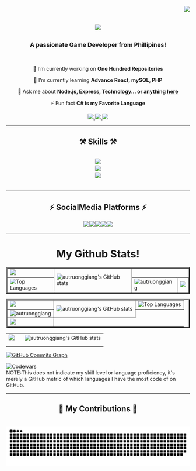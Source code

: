 <img align="right" src="https://visitor-badge.laobi.icu/badge?page_id=izanamiiDevv.izanamiiDevv"/>

<h1 align="center">
    <img src="https://readme-typing-svg.herokuapp.com/?font=Righteous&size=35&center=true&vCenter=true&width=500&height=70&duration=4000&lines=Hi+There!;+I'm+Izanami!;+Im+From+Phillipines;"/>
</h1>

<h3 align="center">A passionate Game Developer from Phillipines!</h3>

<br/>

<div align="center">
 
 🔭 I’m currently working on **One Hundred Repositories**
 
 🌱 I’m currently learning **Advance React, mySQL, PHP**

💬 Ask me about **Node.js, Express, Technology... or anything [here](https://github.com/IzanamiiDevv)**

⚡ Fun fact **C# is my Favorite Language**

 </div>
 
<div align="center"> 
  <a href="mailto:rafaeloli596@gmail.com">
    <img src="https://img.shields.io/badge/Gmail-333333?style=for-the-badge&logo=gmail&logoColor=red" />
  </a>
  <a href="https://linkedin.com/in/pedro-sales-muniz" target="_blank">
    <img src="https://img.shields.io/badge/LinkedIn-0077B5?style=for-the-badge&logo=linkedin&logoColor=white" target="_blank" />
  </a>
  <a href="https://izanamiidevv.vercel.app/" target="_blank">
     <img src="https://img.shields.io/badge/Portfolio-FF5722?style=for-the-badge&logo=todoist&logoColor=white" target="_blank" /> <!-- sqlite, safari, google-chrome are other good icon options -->
  </a>
</div>

 <hr/>
 
<h2 align="center">⚒️ Skills ⚒️</h2>
<br/>
<div align="center">
    <img src="https://skillicons.dev/icons?i=html,css,javascript,typescript,cs,python,php,haskell" /><br>
    <img src="https://skillicons.dev/icons?i=nodejs,express,react,vite,dotnet,mysql,docker" /><br>
    <img src="https://skillicons.dev/icons?i=github,git,vscode,stackoverflow,unity,discord" />
</div>

<br/>
<hr/>
<h2 align="center">⚡ SocialMedia Platforms ⚡</h2>

<div align="center">
    <img src="https://img.shields.io/badge/Facebook-1877F2?style=for-the-badge&logo=facebook&logoColor=white" target="_blank" /><img src="https://img.shields.io/badge/Instagram-E4405F?style=for-the-badge&logo=instagram&logoColor=white" target="_blank" /><img src="https://img.shields.io/badge/Codepen-000000?style=for-the-badge&logo=codepen&logoColor=white" target="_blank" /><img src="https://img.shields.io/badge/Codewars-B1361E?style=for-the-badge&logo=Codewars&logoColor=white" target="_blank" /><img src="https://img.shields.io/badge/GitHub-100000?style=for-the-badge&logo=github&logoColor=white" target="_blank" />
</div>

<hr/>

 
 <h1 align="center">My Github Stats!</h1>
 <table border="3"> 
     <tr> 
         <td> 
             <img src="https://github-readme-streak-stats.herokuapp.com/?user=izanamiiDevv&stroke=ffffff&background=1c1917&ring=0891b2&fire=0891b2&currStreakNum=ffffff&currStreakLabel=0891b2&sideNums=ffffff&sideLabels=ffffff&dates=ffffff&hide_border=true" />
         </td> 
         <td rowspan="2"> 
             <img src="https://github-readme-stats.vercel.app/api?username=izanamiiDevv&show_icons=true&hide=&count_private=true&title_color=0891b2&text_color=ffffff&icon_color=0891b2&bg_color=1c1917&hide_border=true&show_icons=true" alt="autruonggiang's GitHub stats" /> 
         </td>  
     </tr> 
     <tr> 
         <td>             
             <img src="https://github-readme-stats.vercel.app/api/top-langs/?username=izanamiiDevv&langs_count=10&title_color=0891b2&text_color=ffffff&icon_color=0891b2&bg_color=1c1917&hide_border=true&locale=en&custom_title=Top%20%Languages" alt="Top Languages" /> 
         </td> 
         <td> 
             <img src="https://github-profile-trophy.vercel.app/?username=izanamiiDevv&theme=onestar&row=3&column=4" alt="autruonggiang" /> 
         </td>
         <td>

<img src="https://github.r2v.ch/codewars?user=izanamiii&name=true&top_languages=true&stroke=%23b362ff&theme=purple_dark">
         </td>
     </tr> 
 </table> 


<table border="3">
    <tr>
        <td rowspan="2">
            <img src="https://github-readme-streak-stats.herokuapp.com/?user=izanamiiDevv&stroke=ffffff&background=1c1917&ring=0891b2&fire=0891b2&currStreakNum=ffffff&currStreakLabel=0891b2&sideNums=ffffff&sideLabels=ffffff&dates=ffffff&hide_border=true" />
        </td>
        <td rowspan="3">
            <img src="https://github-readme-stats.vercel.app/api?username=izanamiiDevv&show_icons=true&hide=&count_private=true&title_color=0891b2&text_color=ffffff&icon_color=0891b2&bg_color=1c1917&hide_border=true&show_icons=true" alt="autruonggiang's GitHub stats" />
        </td>
    </tr>
    <tr>
        <td>
            <img src="https://github-readme-stats.vercel.app/api/top-langs/?username=izanamiiDevv&langs_count=10&title_color=0891b2&text_color=ffffff&icon_color=0891b2&bg_color=1c1917&hide_border=true&locale=en&custom_title=Top%20%Languages" alt="Top Languages" />
        </td>
    </tr>
    <tr>
        <td>
            <img src="https://github-profile-trophy.vercel.app/?username=izanamiiDevv&theme=onestar&row=3&column=4" alt="autruonggiang" />
        </td>
    </tr>
    <tr>
        <td>
            <img src="https://github.r2v.ch/codewars?user=izanamiii&name=true&top_languages=true&stroke=%23b362ff&theme=purple_dark">
        </td>
    </tr>
</table>

<table>
    <tr>
        <td>
        <img src="https://github-readme-streak-stats.herokuapp.com/?user=izanamiiDevv&stroke=ffffff&background=1c1917&ring=0891b2&fire=0891b2&currStreakNum=ffffff&currStreakLabel=0891b2&sideNums=ffffff&sideLabels=ffffff&dates=ffffff&hide_border=true" />
        </td>
        <td>
        <td> 
        <img src="https://github-readme-stats.vercel.app/api?username=izanamiiDevv&show_icons=true&hide=&count_private=true&title_color=0891b2&text_color=ffffff&icon_color=0891b2&bg_color=1c1917&hide_border=true&show_icons=true" alt="autruonggiang's GitHub stats" /> 
         </td>
        </td>
    </tr>
    <tr>
        <td>
        </td>
    </tr>
    <tr>
        <td>
        </td>
    </tr>
</table>
  
 <a href="http://www.github.com/autruonggiang"> 
   <img src="https://github-readme-activity-graph.vercel.app/graph?username=izanamiiDevv&bg_color=1c1917&color=ffffff&line=0891b2&point=ffffff&area_color=1c1917&area=true&hide_border=true&custom_title=GitHub%20Commits%20Graph" alt="GitHub Commits Graph" /> 
 </a>
 
![Codewars](https://github.r2v.ch/codewars?user=izanamiii&name=true&top_languages=true&stroke=%23b362ff&theme=purple_dark)
<br>
NOTE:This does not indicate my skill level or language proficiency, it's merely a GitHub metric of which languages I have the most code of on GitHub.
<hr>

 <div align="center">
  <h2>🐍 My Contributions 🐍</h2>
  <br>
  <img alt="snake eating my contributions" src="https://raw.githubusercontent.com/salesp07/salesp07/output/github-contribution-grid-snake.svg" />
  
  <br/>
</div>
